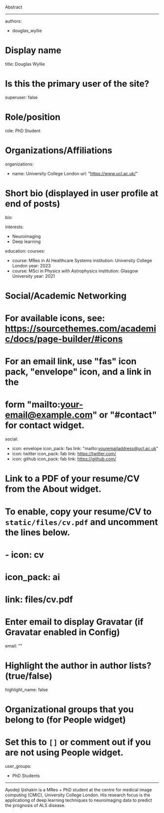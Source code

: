 Abstract

---
authors:
- douglas_wyllie

# Display name
title: Douglas Wyllie

# Is this the primary user of the site?
superuser: false

# Role/position
role: PhD Student

# Organizations/Affiliations
organizations:
- name: University College London
  url: "https://www.ucl.ac.uk/"

# Short bio (displayed in user profile at end of posts)
bio: 

interests:
- Neuroimaging
- Deep learning


education:
  courses:
  - course: MRes in AI Healthcare Systems
    institution: University College London
    year: 2023
  - course: MSci in Physics with Astrophysics
    institution: Glasgow University
    year: 2021 

# Social/Academic Networking
# For available icons, see: https://sourcethemes.com/academic/docs/page-builder/#icons
#   For an email link, use "fas" icon pack, "envelope" icon, and a link in the
#   form "mailto:your-email@example.com" or "#contact" for contact widget.
social:
- icon: envelope
  icon_pack: fas
  link: "mailto:youremailaddress@ucl.ac.uk"
- icon: twitter
  icon_pack: fab
  link: https://twitter.com/
- icon: github
  icon_pack: fab
  link: https://github.com/
# Link to a PDF of your resume/CV from the About widget.
# To enable, copy your resume/CV to `static/files/cv.pdf` and uncomment the lines below.
# - icon: cv
#   icon_pack: ai
#   link: files/cv.pdf

# Enter email to display Gravatar (if Gravatar enabled in Config)
email: ""

# Highlight the author in author lists? (true/false)
highlight_name: false

# Organizational groups that you belong to (for People widget)
#   Set this to `[]` or comment out if you are not using People widget.
user_groups:
- PhD Students
---

Ayodeji Ijishakin is a MRes + PhD student at the centre for medical image computing (CMIC), University College London. His research focus is the applicationg of deep learning techniques to neuroimaging data to predict the prognosis of ALS disease. 

